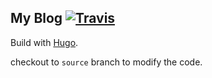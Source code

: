 ## My Blog [![Travis](https://img.shields.io/travis/dovahcrow/dovahcrow.github.io.svg)](https://travis-ci.org/dovahcrow/dovahcrow.github.io)

Build with [Hugo](https://gohugo.io).

checkout to `source` branch to modify the code.
